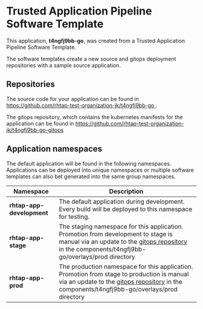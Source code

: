 # Trusted Application Pipeline Software Template

This application, **t4ngfj9bb-go**, was created from a Trusted Application Pipeline Software Template.

The software templates create a new source and gitops deployment repositories with a sample source application. 

## Repositories

The source code for your application can be found in [https://github.com/rhtap-test-organization-jk/t4ngfj9bb-go ](https://github.com/rhtap-test-organization-jk/t4ngfj9bb-go ).
 
The gitops repository, which contains the kubernetes manifests for the application can be found in 
[https://github.com/rhtap-test-organization-jk/t4ngfj9bb-go-gitops ](https://github.com/rhtap-test-organization-jk/t4ngfj9bb-go-gitops ) 

## Application namespaces 

The default application will be found in the following namespaces. Applications can be deployed into unique namespaces or multiple software templates can also bet generated into the same group namespaces.  

|  Namespace   |  Description   |  
| -------- | -------- |   
| **rhtap-app-development** | The default application during development. Every build will be deployed to this namespace for testing. | 
| **rhtap-app-stage** | The staging namespace for this application. Promotion from development to stage is manual via an update to the [gitops repository](https://github.com/rhtap-test-organization-jk/t4ngfj9bb-go-gitops ) in the components/t4ngfj9bb-go/overlays/prod directory |  
| **rhtap-app-prod** | The production namespace for this application. Promotion from stage to production is manual via an update to the [gitops repository](https://github.com/rhtap-test-organization-jk/t4ngfj9bb-go-gitops ) in the components/t4ngfj9bb-go/overlays/prod directory | 